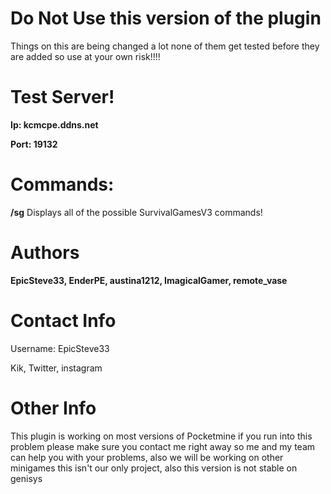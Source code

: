 # Do Not Use this version of the plugin 
Things on this are being changed a lot none of them get tested before they are added so use at your own risk!!!!

# Test Server!
**Ip: kcmcpe.ddns.net**

**Port: 19132**

# Commands:

**/sg** Displays all of the possible SurvivalGamesV3 commands!

# Authors
**EpicSteve33, EnderPE, austina1212, ImagicalGamer, remote_vase**

# Contact Info

Username: EpicSteve33 

Kik, Twitter, instagram

# Other Info

This plugin is working on most versions of Pocketmine if you run into this problem please make sure you contact me right away so me and my team can help you with your problems, also we will be working on other minigames this isn't our only project, also this version is not stable on genisys
